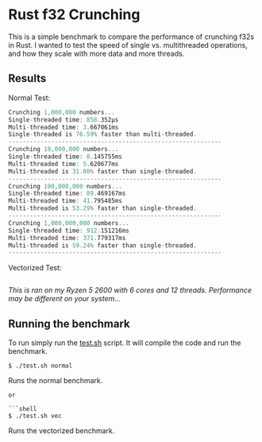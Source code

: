 # Rust f32 Crunching

This is a simple benchmark to compare the performance of crunching f32s in Rust. I wanted
to test the speed of single vs. multithreaded operations, and how they scale with more data
and more threads.

## Results

Normal Test:

```rs
Crunching 1,000,000 numbers...
Single-threaded time: 858.352µs
Multi-threaded time: 3.667061ms
Single-threaded is 76.59% faster than multi-threaded.
------------------------------------------------------------
Crunching 10,000,000 numbers...
Single-threaded time: 8.145755ms
Multi-threaded time: 5.620677ms
Multi-threaded is 31.00% faster than single-threaded.
------------------------------------------------------------
Crunching 100,000,000 numbers...
Single-threaded time: 89.469167ms
Multi-threaded time: 41.795485ms
Multi-threaded is 53.29% faster than single-threaded.
------------------------------------------------------------
Crunching 1,000,000,000 numbers...
Single-threaded time: 912.151216ms
Multi-threaded time: 371.779317ms
Multi-threaded is 59.24% faster than single-threaded.
------------------------------------------------------------
```

Vectorized Test:

```rs

```

_This is ran on my Ryzen 5 2600 with 6 cores and 12 threads. Performance may be different on your system..._

## Running the benchmark

To run simply run the [test.sh](./test.sh) script. It will compile the code and run the benchmark.

```shell
$ ./test.sh normal
```

Runs the normal benchmark.

````shell
or

```shell
$ ./test.sh vec
````

Runs the vectorized benchmark.
